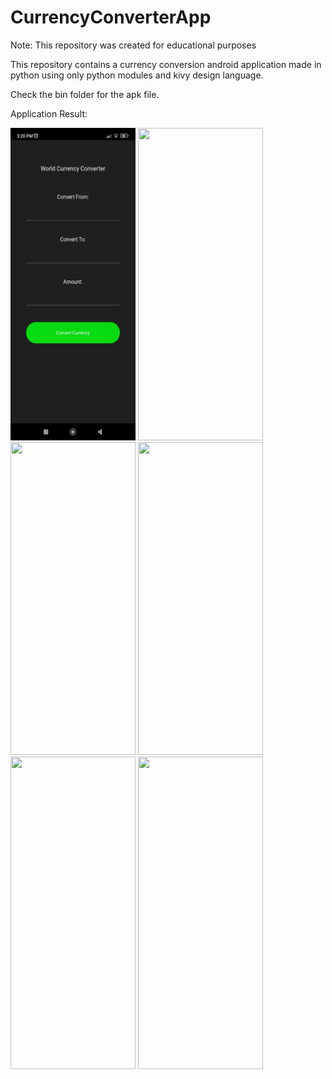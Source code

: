 # CurrencyConverterApp

Note: This repository was created for educational purposes

This repository contains a currency conversion android application made in python using only python modules and kivy design language.

Check the bin folder for the apk file. 

Application Result:

<img src="https://github.com/Ronn-M/CurrencyConverterApp/blob/0fc2ba28714081cb57c928b714f81b4d3e6f38f4/app-output/Screenshot_2023-09-23-15-20-12-446_org.test.currencyconverter.jpg" width="200" height="500">       
<img src="https://github.com/Ronn-M/CurrencyConverterApp/assets/117614337/82977aba-f372-4279-9dbf-521bb4fac0cb" width="200" height="500">  
<img src="https://github.com/Ronn-M/CurrencyConverterApp/assets/117614337/98c4340a-78b4-46dd-a95f-94c06ae0a484" width="200" height="500"> 
<img src="https://github.com/Ronn-M/CurrencyConverterApp/assets/117614337/690371f3-2629-4ead-8105-3a960bebd117" width="200" height="500">  
<img src="https://github.com/Ronn-M/CurrencyConverterApp/assets/117614337/28942117-5cbc-4fce-8f30-3f99a56f1ceb" width="200" height="500"> 
<img src="https://github.com/Ronn-M/CurrencyConverterApp/assets/117614337/a02f3ea2-467c-4bac-8e40-2639491e2fa9" width="200" height="500">

